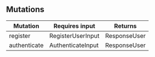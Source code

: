 
## Mutations

| Mutation | Requires input | Returns |
| ------  | ----- | ----- |
| register | RegisterUserInput | ResponseUser |
| authenticate | AuthenticateInput | ResponseUser |
